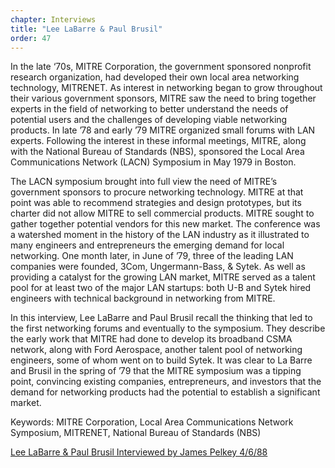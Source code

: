 ```yaml
---
chapter: Interviews
title: "Lee LaBarre & Paul Brusil"
order: 47
---
```


In the late ‘70s, MITRE Corporation, the government sponsored nonprofit research organization, had developed their own local area networking technology, MITRENET. As interest in networking began to grow throughout their various government sponsors, MITRE saw the need to bring together experts in the field of networking to better understand the needs of potential users and the challenges of developing viable networking products. In late ’78 and early ’79 MITRE organized small forums with LAN experts. Following the interest in these informal meetings, MITRE, along with the National Bureau of Standards (NBS), sponsored the Local Area Communications Network (LACN) Symposium in May 1979 in Boston.

The LACN symposium brought into full view the need of MITRE’s government sponsors to procure networking technology. MITRE at that point was able to recommend strategies and design prototypes, but its charter did not allow MITRE to sell commercial products. MITRE sought to gather together potential vendors for this new market. The conference was a watershed moment in the history of the LAN industry as it illustrated to many engineers and entrepreneurs the emerging demand for local networking. One month later, in June of ’79, three of the leading LAN companies were founded, 3Com, Ungermann-Bass, & Sytek. As well as providing a catalyst for the growing LAN market, MITRE served as a talent pool for at least two of the major LAN startups: both U-B and Sytek hired engineers with technical background in networking from MITRE.

In this interview, Lee LaBarre and Paul Brusil recall the thinking that led to the first networking forums and eventually to the symposium. They describe the early work that MITRE had done to develop its broadband CSMA network, along with Ford Aerospace, another talent pool of networking engineers, some of whom went on to build Sytek. It was clear to La Barre and Brusil in the spring of ’79 that the MITRE symposium was a tipping point, convincing existing companies, entrepreneurs, and investors that the demand for networking products had the potential to establish a significant market. 

Keywords: MITRE Corporation, Local Area Communications Network Symposium, MITRENET, National Bureau of Standards (NBS)

[Lee LaBarre & Paul Brusil Interviewed by James Pelkey 4/6/88](https://archive.computerhistory.org/resources/access/text/2020/04/102792037-05-01-acc.pdf)

